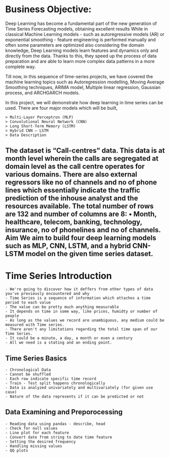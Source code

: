 # Business Objective:

Deep Learning has become a fundamental part of the new generation of Time Series
Forecasting models, obtaining excellent results While in classical Machine Learning
models - such as autoregressive models (AR) or exponential smoothing - feature
engineering is performed manually and often some parameters are optimized also
considering the domain knowledge, Deep Learning models learn features and
dynamics only and directly from the data. Thanks to this, they speed up the process
of data preparation and are able to learn more complex data patterns in a more
complete way.

Till now, in this sequence of time-series projects, we have covered the machine
learning topics such as Autoregression modelling, Moving Average Smoothing
techniques, ARIMA model, Multiple linear regression, Gaussian process, and ARCHGARCH models.

In this project, we will demonstrate how deep learning in time series can be used.
There are four major models which will be built,

    > Multi-Layer Perceptron (MLP)
    > Convolutional Neural Network (CNN)
    > Long Short-Term Memory (LSTM)
    > Hybrid CNN – LSTM
    > Data Description
    
The dataset is “Call-centres” data. This data is at month level wherein the calls are
segregated at domain level as the call centre operates for various domains. There are
also external regressors like no of channels and no of phone lines which essentially
indicate the traffic prediction of the inhouse analyst and the resources available.
The total number of rows are 132 and number of columns are 8:
• Month, healthcare, telecom, banking, technology, insurance, no of phonelines
and no of channels.
Aim
We aim to build four deep learning models such as MLP, CNN, LSTM, and a hybrid
CNN-LSTM model on the given time series dataset.
--------------------------------
# Time Series Introduction

    - We're going to discover how it deffers from other types of data you've previously encountered and why
    - Time Series is a sequence of information which attaches a time period to each value
    - The value can be pretty much anything measurable
    - It depends on time in some way, like prices, humidty or number of people
    - As long as the values we record are unambiguous, any medium could be measured with Time series.
    - There aren't any limitations regarding the total time span of our Time Series.
    - It could be a minute, a day, a month or even a century
    - All we need is a stating and an ending point. 

## Time Series Basics

    - Chronological Data
    - Cannot be shuffled
    - Each row indicate specific time record
    - Train - Test split happens chronologically
    - Data is analyzed univariately and multivariately (for given use case)
    - Nature of the data represents if it can be predicted or not


## Data Examining and Preporocessing

    - Reading data using pandas - describe, head
    - Check for null values
    - Line plot for each feature
    - Convert date from string to date time feature
    - Setting the desired frequency
    - Handling missing values
    - QQ plots

